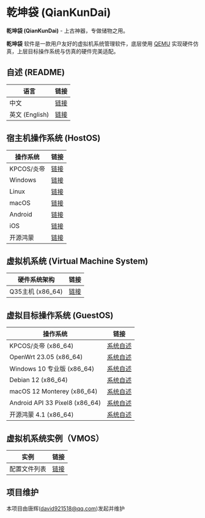 # 乾坤袋 (QianKunDai)

  **乾坤袋 (QianKunDai)** - 上古神器，专做储物之用。

  **乾坤袋** 软件是一款用户友好的虚拟机系统管理软件，底层使用 [QEMU](https://www.qemu.org/) 实现硬件仿真，上层目标操作系统与仿真的硬件完美适配。

## 自述 (README)

| 语言 | 链接 |
|------|------|
| 中文 | [链接](https://github.com/david921518/qkd-app/blob/master/README.md) |
| 英文 (English) | [链接](https://github.com/david921518/qkd-app/blob/master/README.en.md) |

## 宿主机操作系统 (HostOS)

| 操作系统 | 链接 |
|----------|------|
| KPCOS/炎帝 | [链接](https://github.com/david921518/qkd-app/blob/master/doc/HostOS_YanDi.md) |
| Windows | [链接](https://github.com/david921518/qkd-app/blob/master/doc/HostOS_Windows.md) |
| Linux | [链接](https://github.com/david921518/qkd-app/blob/master/doc/HostOS_Linux.md) |
| macOS | [链接](https://github.com/david921518/qkd-app/blob/master/doc/HostOS_macOS.md) |
| Android | [链接](https://github.com/david921518/qkd-app/blob/master/doc/HostOS_Android.md) |
| iOS | [链接](https://github.com/david921518/qkd-app/blob/master/doc/HostOS_iOS.md) |
| 开源鸿蒙 | [链接](https://github.com/david921518/qkd-app/blob/master/doc/HostOS_OHOS.md) |

## 虚拟机系统 (Virtual Machine System)

| 硬件系统架构 | 链接 |
|--------------|------|
| Q35主机 (x86_64) | [链接](https://github.com/david921518/qkd-app/blob/master/doc/VM_X86_64_Q35.md) |

## 虚拟目标操作系统 (GuestOS)

| 操作系统 | 链接 |
|----------|------|
| KPCOS/炎帝 (x86_64) | [系统自述](https://github.com/david921518/qkd-app/blob/master/doc/GuestOS_KPCOS-YanDi_x86_64.md) |
| OpenWrt 23.05 (x86_64) | [系统自述](https://github.com/david921518/qkd-app/blob/master/doc/GuestOS_OpenWrt2305_x86_64.md) |
| Windows 10 专业版 (x86_64) | [系统自述](https://github.com/david921518/qkd-app/blob/master/doc/GuestOS_Windows10_Pro_x64.md) |
| Debian 12 (x86_64) | [系统自述](https://github.com/david921518/qkd-app/blob/master/doc/GuestOS_Debian12_amd64.md) |
| macOS 12 Monterey (x86_64) | [系统自述](https://github.com/david921518/qkd-app/blob/master/doc/GuestOS_macOS12_Monterey_x86_64.md) |
| Android API 33 Pixel8 (x86_64) | [系统自述](https://github.com/david921518/qkd-app/blob/master/doc/GuestOS_Android_API_33_Pixel8_x86_64.md) |
| 开源鸿蒙 4.1 (x86_64) | [系统自述](https://github.com/david921518/qkd-app/blob/master/doc/GuestOS_OHOS4_amd64.md) |

## 虚拟机系统实例（VMOS）

| 实例 | 链接 |
|------|------|
| 配置文件列表 | [链接](https://github.com/david921518/qkd-app/blob/master/doc/vmos-examples/README.md) |

## 项目维护

  本项目由唐辉(david921518@qq.com)发起并维护
